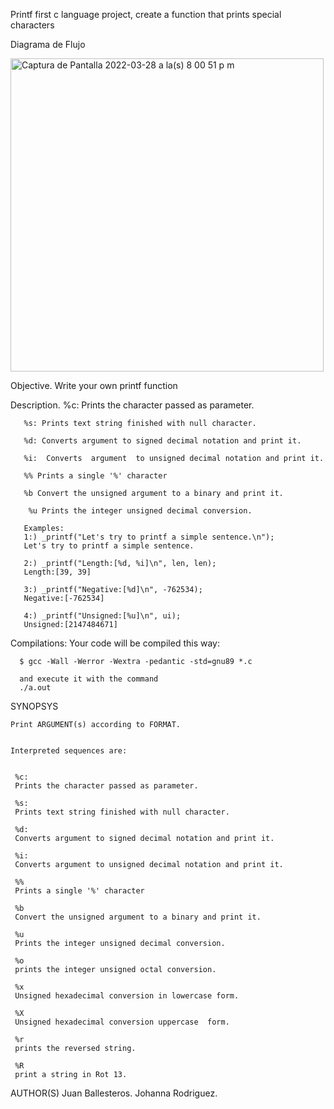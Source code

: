Printf
first c language project, create a function that prints special characters

Diagrama de Flujo


<img width="501" alt="Captura de Pantalla 2022-03-28 a la(s) 8 00 51 p m" src="https://user-images.githubusercontent.com/91141739/160511573-c1668dcc-44c2-43e1-aa07-a8973756793e.png">

Objective.
Write your own printf function

Description.
       %c: Prints the character passed as parameter.

       %s: Prints text string finished with null character.

       %d: Converts argument to signed decimal notation and print it.

       %i:  Converts  argument  to unsigned decimal notation and print it.

       %% Prints a single '%' character

       %b Convert the unsigned argument to a binary and print it.

        %u Prints the integer unsigned decimal conversion.

       Examples:
       1:) _printf("Let's try to printf a simple sentence.\n");
       Let's try to printf a simple sentence.
       
       2:) _printf("Length:[%d, %i]\n", len, len);
       Length:[39, 39]
       
       3:) _printf("Negative:[%d]\n", -762534);
       Negative:[-762534]
       
       4:) _printf("Unsigned:[%u]\n", ui);
       Unsigned:[2147484671]

Compilations:
      Your code will be compiled this way:

      $ gcc -Wall -Werror -Wextra -pedantic -std=gnu89 *.c

      and execute it with the command 
      ./a.out
      
SYNOPSYS

        
    Print ARGUMENT(s) according to FORMAT.


    Interpreted sequences are:


     %c:
     Prints the character passed as parameter.

     %s:
     Prints text string finished with null character.

     %d:
     Converts argument to signed decimal notation and print it.

     %i:
     Converts argument to unsigned decimal notation and print it.

     %%
     Prints a single '%' character

     %b
     Convert the unsigned argument to a binary and print it.

     %u
     Prints the integer unsigned decimal conversion.

     %o
     prints the integer unsigned octal conversion.

     %x
     Unsigned hexadecimal conversion in lowercase form.

     %X
     Unsigned hexadecimal conversion uppercase  form.	

     %r
     prints the reversed string.

     %R
     print a string in Rot 13.
 AUTHOR(S)
        Juan Ballesteros.
        Johanna Rodriguez.
